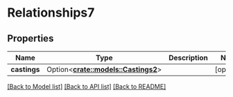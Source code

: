 # Relationships7

## Properties

Name | Type | Description | Notes
------------ | ------------- | ------------- | -------------
**castings** | Option<[**crate::models::Castings2**](castings2.md)> |  | [optional]

[[Back to Model list]](../README.md#documentation-for-models) [[Back to API list]](../README.md#documentation-for-api-endpoints) [[Back to README]](../README.md)


